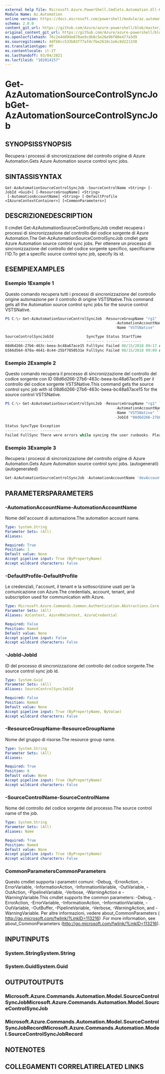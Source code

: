 ```yaml
---
external help file: Microsoft.Azure.PowerShell.Cmdlets.Automation.dll-Help.xml
Module Name: Az.Automation
online version: https://docs.microsoft.com/powershell/module/az.automation/get-azautomationsourcecontrolsyncjob
schema: 2.0.0
content_git_url: https://github.com/Azure/azure-powershell/blob/master/src/Automation/Automation/help/Get-AzAutomationSourceControlSyncJob.md
original_content_git_url: https://github.com/Azure/azure-powershell/blob/master/src/Automation/Automation/help/Get-AzAutomationSourceControlSyncJob.md
ms.openlocfilehash: 76c2e4dd9de870ae9cdb8c5e26e96f80e477a3d9
ms.sourcegitcommit: 4dfb0cc533b83f77afdcfbe2618c1e6c8d221330
ms.translationtype: MT
ms.contentlocale: it-IT
ms.lasthandoff: 03/04/2021
ms.locfileid: "102014157"
---
```

# <span data-ttu-id="d62d5-101">Get-AzAutomationSourceControlSyncJob</span><span class="sxs-lookup"><span data-stu-id="d62d5-101">Get-AzAutomationSourceControlSyncJob</span></span>

## <span data-ttu-id="d62d5-102">SYNOPSIS</span><span class="sxs-lookup"><span data-stu-id="d62d5-102">SYNOPSIS</span></span>
<span data-ttu-id="d62d5-103">Recupera i processi di sincronizzazione del controllo origine di Azure Automation.</span><span class="sxs-lookup"><span data-stu-id="d62d5-103">Gets Azure Automation source control sync jobs.</span></span>

## <span data-ttu-id="d62d5-104">SINTASSI</span><span class="sxs-lookup"><span data-stu-id="d62d5-104">SYNTAX</span></span>

```
Get-AzAutomationSourceControlSyncJob -SourceControlName <String> [-JobId <Guid>] [-ResourceGroupName] <String>
 [-AutomationAccountName] <String> [-DefaultProfile <IAzureContextContainer>] [<CommonParameters>]
```

## <span data-ttu-id="d62d5-105">DESCRIZIONE</span><span class="sxs-lookup"><span data-stu-id="d62d5-105">DESCRIPTION</span></span>
<span data-ttu-id="d62d5-106">Il cmdlet Get-AzAutomationSourceControlSyncJob cmdlet recupera i processi di sincronizzazione del controllo del codice sorgente di Azure Automation.</span><span class="sxs-lookup"><span data-stu-id="d62d5-106">The Get-AzAutomationSourceControlSyncJob cmdlet gets Azure Automation source control sync jobs.</span></span> <span data-ttu-id="d62d5-107">Per ottenere un processo di sincronizzazione del controllo del codice sorgente specifico, specificarne l'ID.</span><span class="sxs-lookup"><span data-stu-id="d62d5-107">To get a specific source control sync job, specify its id.</span></span>

## <span data-ttu-id="d62d5-108">ESEMPI</span><span class="sxs-lookup"><span data-stu-id="d62d5-108">EXAMPLES</span></span>

### <span data-ttu-id="d62d5-109">Esempio 1</span><span class="sxs-lookup"><span data-stu-id="d62d5-109">Example 1</span></span>
<span data-ttu-id="d62d5-110">Questo comando recupera tutti i processi di sincronizzazione del controllo origine automazione per il controllo di origine VSTSNative.</span><span class="sxs-lookup"><span data-stu-id="d62d5-110">This command gets all the Automation source control sync jobs for the source control VSTSNative.</span></span>


```powershell
PS C:\> Get-AzAutomationSourceControlSyncJob -ResourceGroupName "rg1" `
                                                  -AutomationAccountName "devAccount" `
                                                  -Name "VSTSNative"

SourceControlSyncJobId               SyncType Status StartTime           EndTime
----------------------               -------- ------ ---------           -------
08d6d266-27b6-463c-beea-bc48a67ace15 FullSync Failed 08/15/2018 09:17 AM 08/15/2018 09:18 AM
b566d564-878a-4641-8c44-25bf7850531e FullSync Failed 08/15/2018 09:09 AM 08/15/2018 09:10 AM
```

### <span data-ttu-id="d62d5-111">Esempio 2</span><span class="sxs-lookup"><span data-stu-id="d62d5-111">Example 2</span></span>
<span data-ttu-id="d62d5-112">Questo comando recupera il processo di sincronizzazione del controllo del codice sorgente con ID 08d6d266-27b6-463c-beea-bc48a67ace15 per il controllo del codice sorgente VSTSNative.</span><span class="sxs-lookup"><span data-stu-id="d62d5-112">This command gets the source control sync job with id 08d6d266-27b6-463c-beea-bc48a67ace15 for the source control VSTSNative.</span></span> 


```powershell
PS C:\> Get-AzAutomationSourceControlSyncJob -ResourceGroupName "rg1" `
                                                  -AutomationAccountName "devAccount" `
                                                  -Name "VSTSNative" `
                                                  -JobId "08d6d266-27b6-463c-beea-bc48a67ace15"

Status SyncType Exception
------ -------- ---------
Failed FullSync There were errors while syncing the user runbooks. Please see error streams for more information. (T...
```

### <span data-ttu-id="d62d5-113">Esempio 3</span><span class="sxs-lookup"><span data-stu-id="d62d5-113">Example 3</span></span>

<span data-ttu-id="d62d5-114">Recupera i processi di sincronizzazione del controllo origine di Azure Automation.</span><span class="sxs-lookup"><span data-stu-id="d62d5-114">Gets Azure Automation source control sync jobs.</span></span> <span data-ttu-id="d62d5-115">(autogenerati)</span><span class="sxs-lookup"><span data-stu-id="d62d5-115">(autogenerated)</span></span>

<!-- Aladdin Generated Example -->
```powershell
Get-AzAutomationSourceControlSyncJob -AutomationAccountName 'devAccount' -JobId 00000000-0000-0000-0000-00000000000000000 -ResourceGroupName 'rg1' -SourceControlName 'VSTSNative'
```

## <span data-ttu-id="d62d5-116">PARAMETERS</span><span class="sxs-lookup"><span data-stu-id="d62d5-116">PARAMETERS</span></span>

### <span data-ttu-id="d62d5-117">-AutomationAccountName</span><span class="sxs-lookup"><span data-stu-id="d62d5-117">-AutomationAccountName</span></span>
<span data-ttu-id="d62d5-118">Nome dell'account di automazione.</span><span class="sxs-lookup"><span data-stu-id="d62d5-118">The automation account name.</span></span>

```yaml
Type: System.String
Parameter Sets: (All)
Aliases:

Required: True
Position: 1
Default value: None
Accept pipeline input: True (ByPropertyName)
Accept wildcard characters: False
```

### <span data-ttu-id="d62d5-119">-DefaultProfile</span><span class="sxs-lookup"><span data-stu-id="d62d5-119">-DefaultProfile</span></span>
<span data-ttu-id="d62d5-120">Le credenziali, l'account, il tenant e la sottoscrizione usati per la comunicazione con Azure.</span><span class="sxs-lookup"><span data-stu-id="d62d5-120">The credentials, account, tenant, and subscription used for communication with Azure.</span></span>

```yaml
Type: Microsoft.Azure.Commands.Common.Authentication.Abstractions.Core.IAzureContextContainer
Parameter Sets: (All)
Aliases: AzContext, AzureRmContext, AzureCredential

Required: False
Position: Named
Default value: None
Accept pipeline input: False
Accept wildcard characters: False
```

### <span data-ttu-id="d62d5-121">-JobId</span><span class="sxs-lookup"><span data-stu-id="d62d5-121">-JobId</span></span>
<span data-ttu-id="d62d5-122">ID del processo di sincronizzazione del controllo del codice sorgente.</span><span class="sxs-lookup"><span data-stu-id="d62d5-122">The source control sync job id.</span></span>

```yaml
Type: System.Guid
Parameter Sets: (All)
Aliases: SourceControlSyncJobId

Required: False
Position: Named
Default value: None
Accept pipeline input: True (ByPropertyName, ByValue)
Accept wildcard characters: False
```

### <span data-ttu-id="d62d5-123">-ResourceGroupName</span><span class="sxs-lookup"><span data-stu-id="d62d5-123">-ResourceGroupName</span></span>
<span data-ttu-id="d62d5-124">Nome del gruppo di risorse.</span><span class="sxs-lookup"><span data-stu-id="d62d5-124">The resource group name.</span></span>

```yaml
Type: System.String
Parameter Sets: (All)
Aliases:

Required: True
Position: 0
Default value: None
Accept pipeline input: True (ByPropertyName)
Accept wildcard characters: False
```

### <span data-ttu-id="d62d5-125">-SourceControlName</span><span class="sxs-lookup"><span data-stu-id="d62d5-125">-SourceControlName</span></span>
<span data-ttu-id="d62d5-126">Nome del controllo del codice sorgente del processo.</span><span class="sxs-lookup"><span data-stu-id="d62d5-126">The source control name of the job.</span></span>

```yaml
Type: System.String
Parameter Sets: (All)
Aliases: Name

Required: True
Position: Named
Default value: None
Accept pipeline input: True (ByPropertyName)
Accept wildcard characters: False
```

### <span data-ttu-id="d62d5-127">CommonParameters</span><span class="sxs-lookup"><span data-stu-id="d62d5-127">CommonParameters</span></span>
<span data-ttu-id="d62d5-128">Questo cmdlet supporta i parametri comuni: -Debug, -ErrorAction, -ErrorVariable, -InformationAction, -InformationVariable, -OutVariable, -OutAction, -PipelineVariable, -Verbose, -WarningAction e -WarningVariable.</span><span class="sxs-lookup"><span data-stu-id="d62d5-128">This cmdlet supports the common parameters: -Debug, -ErrorAction, -ErrorVariable, -InformationAction, -InformationVariable, -OutVariable, -OutBuffer, -PipelineVariable, -Verbose, -WarningAction, and -WarningVariable.</span></span> <span data-ttu-id="d62d5-129">Per altre informazioni, vedere about_CommonParameters ( http://go.microsoft.com/fwlink/?LinkID=113216) .</span><span class="sxs-lookup"><span data-stu-id="d62d5-129">For more information, see about_CommonParameters (http://go.microsoft.com/fwlink/?LinkID=113216).</span></span>

## <span data-ttu-id="d62d5-130">INPUT</span><span class="sxs-lookup"><span data-stu-id="d62d5-130">INPUTS</span></span>

### <span data-ttu-id="d62d5-131">System.String</span><span class="sxs-lookup"><span data-stu-id="d62d5-131">System.String</span></span>

### <span data-ttu-id="d62d5-132">System.Guid</span><span class="sxs-lookup"><span data-stu-id="d62d5-132">System.Guid</span></span>

## <span data-ttu-id="d62d5-133">OUTPUT</span><span class="sxs-lookup"><span data-stu-id="d62d5-133">OUTPUTS</span></span>

### <span data-ttu-id="d62d5-134">Microsoft.Azure.Commands.Automation.Model.SourceControlSyncJob</span><span class="sxs-lookup"><span data-stu-id="d62d5-134">Microsoft.Azure.Commands.Automation.Model.SourceControlSyncJob</span></span>

### <span data-ttu-id="d62d5-135">Microsoft.Azure.Commands.Automation.Model.SourceControlSyncJobRecord</span><span class="sxs-lookup"><span data-stu-id="d62d5-135">Microsoft.Azure.Commands.Automation.Model.SourceControlSyncJobRecord</span></span>

## <span data-ttu-id="d62d5-136">NOTE</span><span class="sxs-lookup"><span data-stu-id="d62d5-136">NOTES</span></span>

## <span data-ttu-id="d62d5-137">COLLEGAMENTI CORRELATI</span><span class="sxs-lookup"><span data-stu-id="d62d5-137">RELATED LINKS</span></span>

